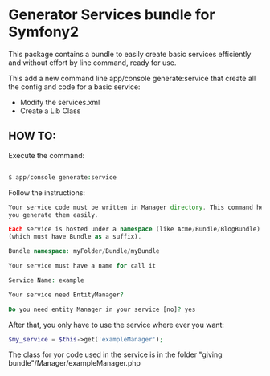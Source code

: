 # Generator Services bundle for Symfony2

This package contains a bundle to easily create basic services efficiently and without effort by line command, ready for use.

This add a new command line app/console generate:service that create all the config and code for a basic service:

- Modify the services.xml
- Create a Lib Class

## HOW TO:

Execute the command:

``` php

$ app/console generate:service
```
Follow the instructions:

``` php
Your service code must be written in Manager directory. This command helps
you generate them easily.

Each service is hosted under a namespace (like Acme/Bundle/BlogBundle).
(which must have Bundle as a suffix).

Bundle namespace: myFolder/Bundle/myBundle

Your service must have a name for call it

Service Name: example

Your service need EntityManager?

Do you need entity Manager in your service [no]? yes

```
After that, you only have to use the service where ever you want:

``` php
$my_service = $this->get('exampleManager');
```

The class for yor code used in the service is in the folder "giving bundle"/Manager/exampleManager.php 

